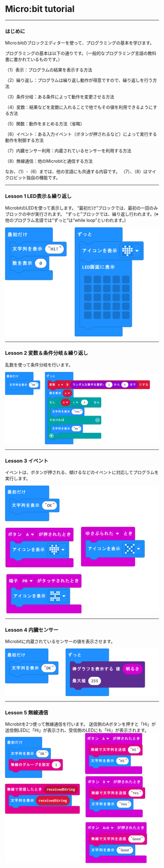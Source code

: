 # Micro:bit tutorial

---
### はじめに

Micro:bitのブロックエディターを使って、プログラミングの基本を学びます。

プログラミングの基本は以下の通りです。（一般的なプログラミング言語の教科書に書かれているものです。）

（1）表示：プログラムの結果を表示する方法

（2）繰り返し：プログラムは繰り返し動作が得意ですので、繰り返しを行う方法

（3）条件分岐：ある条件によって動作を変更させる方法

（4）変数：結果などを変数に入れることで他でもその値を利用できるようにする方法

（5）関数：動作をまとめる方法（省略）

（6）イベント：ある入力イベント（ボタンが押されるなど）によって実行する動作を制御する方法

（7）内臓センサー利用：内蔵されているセンサーを利用する方法

（8）無線通信：他のMicrobitと通信する方法

なお、（1）-（6）までは、他の言語にも共通する内容です。
（7）、（8）はマイクロビット独自の機能です。

---

### Lesson 1  LED表示＆繰り返し

MicrobitのLEDを使って表示します。
“最初だけ”ブロックでは、最初の一回のみブロックの中が実行されます。
“ずっと”ブロックでは、繰り返し行われます。(※他のプログラム言語では“ずっと”は“while loop”といわれます。)

![microbit_lesson1](./fig/microbit_lesson1.png)

---
### Lesson 2  変数＆条件分岐＆繰り返し

乱数を使って条件分岐を行います。

![microbit_lesson2](./fig/microbit_lesson2.png)

---
### Lesson 3  イベント

イベントは、ボタンが押される、傾けるなどのイベントに対応してプログラムを実行します。

![microbit_lesson3](./fig/microbit_lesson3.png)

---
### Lesson 4 内臓センサー

Microbitに内蔵されているセンサーの値を表示させます。

![microbit_lesson4](./fig/microbit_lesson4.png)

---
### Lesson 5  無線通信

Microbitを2つ使って無線通信を行います。
送信側のAボタンを押すと「Hi」が送信側LEDに「Hi」が表示され、受信側のLEDにも「Hi」が表示されます。
![microbit_lesson5](./fig/microbit_lesson5.png)

